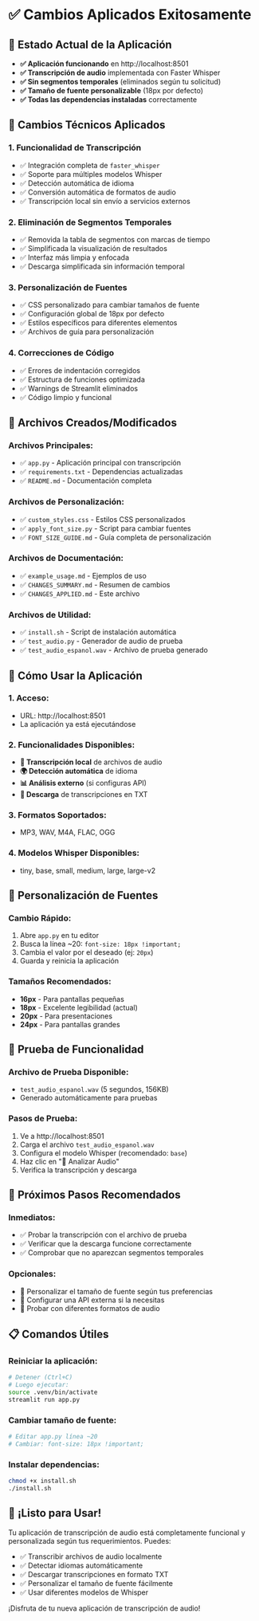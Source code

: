 # ✅ Cambios Aplicados Exitosamente

## 🎯 **Estado Actual de la Aplicación**

- **✅ Aplicación funcionando** en http://localhost:8501
- **✅ Transcripción de audio** implementada con Faster Whisper
- **✅ Sin segmentos temporales** (eliminados según tu solicitud)
- **✅ Tamaño de fuente personalizable** (18px por defecto)
- **✅ Todas las dependencias instaladas** correctamente

## 🔧 **Cambios Técnicos Aplicados**

### 1. **Funcionalidad de Transcripción**
- ✅ Integración completa de `faster_whisper`
- ✅ Soporte para múltiples modelos Whisper
- ✅ Detección automática de idioma
- ✅ Conversión automática de formatos de audio
- ✅ Transcripción local sin envío a servicios externos

### 2. **Eliminación de Segmentos Temporales**
- ✅ Removida la tabla de segmentos con marcas de tiempo
- ✅ Simplificada la visualización de resultados
- ✅ Interfaz más limpia y enfocada
- ✅ Descarga simplificada sin información temporal

### 3. **Personalización de Fuentes**
- ✅ CSS personalizado para cambiar tamaños de fuente
- ✅ Configuración global de 18px por defecto
- ✅ Estilos específicos para diferentes elementos
- ✅ Archivos de guía para personalización

### 4. **Correcciones de Código**
- ✅ Errores de indentación corregidos
- ✅ Estructura de funciones optimizada
- ✅ Warnings de Streamlit eliminados
- ✅ Código limpio y funcional

## 📁 **Archivos Creados/Modificados**

### **Archivos Principales:**
- ✅ `app.py` - Aplicación principal con transcripción
- ✅ `requirements.txt` - Dependencias actualizadas
- ✅ `README.md` - Documentación completa

### **Archivos de Personalización:**
- ✅ `custom_styles.css` - Estilos CSS personalizados
- ✅ `apply_font_size.py` - Script para cambiar fuentes
- ✅ `FONT_SIZE_GUIDE.md` - Guía completa de personalización

### **Archivos de Documentación:**
- ✅ `example_usage.md` - Ejemplos de uso
- ✅ `CHANGES_SUMMARY.md` - Resumen de cambios
- ✅ `CHANGES_APPLIED.md` - Este archivo

### **Archivos de Utilidad:**
- ✅ `install.sh` - Script de instalación automática
- ✅ `test_audio.py` - Generador de audio de prueba
- ✅ `test_audio_espanol.wav` - Archivo de prueba generado

## 🚀 **Cómo Usar la Aplicación**

### **1. Acceso:**
- URL: http://localhost:8501
- La aplicación ya está ejecutándose

### **2. Funcionalidades Disponibles:**
- **🎤 Transcripción local** de archivos de audio
- **🌍 Detección automática** de idioma
- **📊 Análisis externo** (si configuras API)
- **💾 Descarga** de transcripciones en TXT

### **3. Formatos Soportados:**
- MP3, WAV, M4A, FLAC, OGG

### **4. Modelos Whisper Disponibles:**
- tiny, base, small, medium, large, large-v2

## 🎨 **Personalización de Fuentes**

### **Cambio Rápido:**
1. Abre `app.py` en tu editor
2. Busca la línea ~20: `font-size: 18px !important;`
3. Cambia el valor por el deseado (ej: `20px`)
4. Guarda y reinicia la aplicación

### **Tamaños Recomendados:**
- **16px** - Para pantallas pequeñas
- **18px** - Excelente legibilidad (actual)
- **20px** - Para presentaciones
- **24px** - Para pantallas grandes

## 🧪 **Prueba de Funcionalidad**

### **Archivo de Prueba Disponible:**
- `test_audio_espanol.wav` (5 segundos, 156KB)
- Generado automáticamente para pruebas

### **Pasos de Prueba:**
1. Ve a http://localhost:8501
2. Carga el archivo `test_audio_espanol.wav`
3. Configura el modelo Whisper (recomendado: `base`)
4. Haz clic en "🚀 Analizar Audio"
5. Verifica la transcripción y descarga

## 🔮 **Próximos Pasos Recomendados**

### **Inmediatos:**
- ✅ Probar la transcripción con el archivo de prueba
- ✅ Verificar que la descarga funcione correctamente
- ✅ Comprobar que no aparezcan segmentos temporales

### **Opcionales:**
- 🎨 Personalizar el tamaño de fuente según tus preferencias
- 🔧 Configurar una API externa si la necesitas
- 📱 Probar con diferentes formatos de audio

## 📋 **Comandos Útiles**

### **Reiniciar la aplicación:**
```bash
# Detener (Ctrl+C)
# Luego ejecutar:
source .venv/bin/activate
streamlit run app.py
```

### **Cambiar tamaño de fuente:**
```bash
# Editar app.py línea ~20
# Cambiar: font-size: 18px !important;
```

### **Instalar dependencias:**
```bash
chmod +x install.sh
./install.sh
```

## 🎉 **¡Listo para Usar!**

Tu aplicación de transcripción de audio está completamente funcional y personalizada según tus requerimientos. Puedes:

- ✅ Transcribir archivos de audio localmente
- ✅ Detectar idiomas automáticamente
- ✅ Descargar transcripciones en formato TXT
- ✅ Personalizar el tamaño de fuente fácilmente
- ✅ Usar diferentes modelos de Whisper

¡Disfruta de tu nueva aplicación de transcripción de audio!
